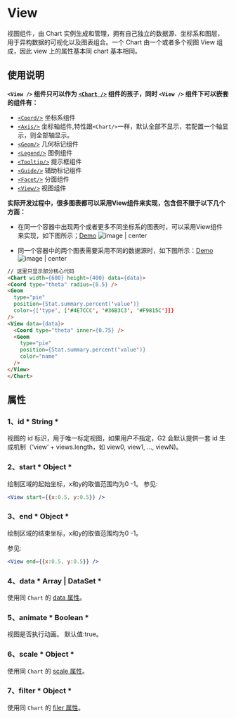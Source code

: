 # View

视图组件，由 Chart 实例生成和管理，拥有自己独立的数据源、坐标系和图层，用于异构数据的可视化以及图表组合。一个 Chart 由一个或者多个视图 View 组成，因此 view 上的属性基本同 chart 基本相同。

## 使用说明

**`<View />` 组件只可以作为 [`<Chart />`](chart.md) 组件的孩子，同时 `<View />` 组件下可以嵌套的组件有：**
  - [`<Coord/>`](coord.md) 坐标系组件
  - [`<Axis/>`](axis.md) 坐标轴组件,特性跟`<Chart/>`一样，默认全部不显示，若配置一个轴显示，则全部轴显示。
  - [`<Geom/>`](geom.md) 几何标记组件
  - [`<Legend/>`](legend.md) 图例组件
  - [`<Tooltip/>`](tooltip.md) 提示框组件
  - [`<Guide/>`](guide.md) 辅助标记组件
  - [`<Facet/>`](facet.md) 分面组件
  - [`<View/>`](view.md) 视图组件


**实际开发过程中，很多图表都可以采用View组件来实现，包含但不限于以下几个方面：**

* 在同一个容器中出现两个或者更多不同坐标系的图表时，可以采用View组件来实现，如下图所示；[Demo](https://alibaba.github.io/BizCharts/demo-detail.html?code=demo/pie/sunburst)
![image | center](https://img.alicdn.com/tfs/TB1GqOTa4rI8KJjy0FpXXb5hVXa-1600-856.png)

* 同一个容器中的两个图表需要采用不同的数据源时，如下图所示：[Demo](https://alibaba.github.io/BizCharts/demo-detail.html?code=demo/funnel/symmetric)
![image | center](https://img.alicdn.com/tfs/TB1w1flbhrI8KJjy0FpXXb5hVXa-1600-856.png)



```html
// 这里只显示部分核心代码
<Chart width={600} height={400} data={data}>
<Coord type="theta" radius={0.5} />
<Geom
  type="pie"
  position={Stat.summary.percent('value')}
  color={['type', ['#4E7CCC', '#36B3C3', '#F9815C']]}
/>
<View data={data}>
  <Coord type="theta" inner={0.75} />
  <Geom
    type="pie"
    position={Stat.summary.percent('value')}
    color="name"
  />
</View>
</Chart>
```

## 属性
### 1、id 	* String *
视图的 id 标识，用于唯一标定视图，如果用户不指定，G2 会默认提供一套 id 生成机制（‘view’ + views.length，如 view0, view1, …, viewN)。

### 2、start 	* Object *
绘制区域的起始坐标，x和y的取值范围均为0 -1。
参见:
```jsx
<View start={{x:0.5, y:0.5}} />
```
### 3、end 	* Object *
绘制区域的结束坐标，x和y的取值范围均为0 -1。

参见:
```jsx
<View end={{x:0.5, y:0.5}} />
```

### 4、data 	* Array | DataSet *
使用同 `Chart` 的 [data 属性](chart.md#data)。

### 5、animate 	* Boolean *
视图是否执行动画。
默认值:true。

### 6、scale 	* Object *
使用同 `Chart` 的 [scale 属性](chart.md#scale)。

### 7、filter 	* Object *
使用同 `Chart` 的 [filer 属性](chart.md#filter)。

